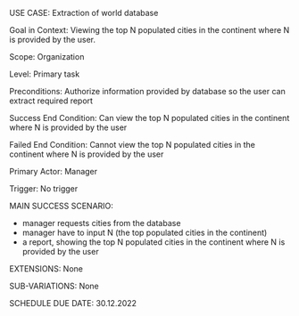 USE CASE: Extraction of world database

Goal in Context: Viewing the top N populated cities in the continent where N is provided by the user.

Scope: Organization

Level: Primary task

Preconditions: Authorize information provided by database so the user can extract required report

Success End Condition: Can view the top N populated cities in the continent where N is provided by the user

Failed End Condition: Cannot view the top N populated cities in the continent where N is provided by the user

Primary Actor: Manager

Trigger: No trigger

MAIN SUCCESS SCENARIO:
- manager requests cities from the database
- manager have to input N (the top populated cities in the continent)
- a report, showing the top N populated cities in the continent where N is provided by the user

EXTENSIONS: None

SUB-VARIATIONS: None

SCHEDULE DUE DATE: 30.12.2022